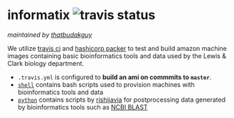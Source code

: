 # informatix ![travis status](https://travis-ci.org/WatzekDigitalInitiatives/informatix.svg)
*maintained by [thatbudakguy](https://github.com/thatbudakguy)*

We utilize [travis ci](https://travis-ci.org/) and [hashicorp packer](https://www.packer.io/) to test and build amazon machine images containing basic bioinformatics tools and data used by the Lewis & Clark biology department.

 - `.travis.yml` is configured to **build an ami on commmits to `master`**.
 - [`shell`](https://github.com/WatzekDigitalInitiatives/informatix/shell/) contains bash scripts used to provision machines with bioinformatics tools and data
 - [`python`](https://github.com/WatzekDigitalInitiatives/informatix/python/) contains scripts by [rishijavia](https://github.com/rishijavia) for postprocessing data generated by bioinformatics tools such as [NCBI BLAST](http://blast.ncbi.nlm.nih.gov/Blast.cgi)
